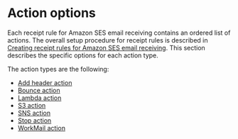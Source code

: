 # Action options<a name="receiving-email-action"></a>

Each receipt rule for Amazon SES email receiving contains an ordered list of actions\. The overall setup procedure for receipt rules is described in [Creating receipt rules for Amazon SES email receiving](receiving-email-receipt-rules.md)\. This section describes the specific options for each action type\.

The action types are the following:
+ [Add header action](receiving-email-action-add-header.md)
+ [Bounce action](receiving-email-action-bounce.md)
+ [Lambda action](receiving-email-action-lambda.md)
+ [S3 action](receiving-email-action-s3.md)
+ [SNS action](receiving-email-action-sns.md)
+ [Stop action](receiving-email-action-stop.md)
+ [WorkMail action](receiving-email-action-workmail.md)
